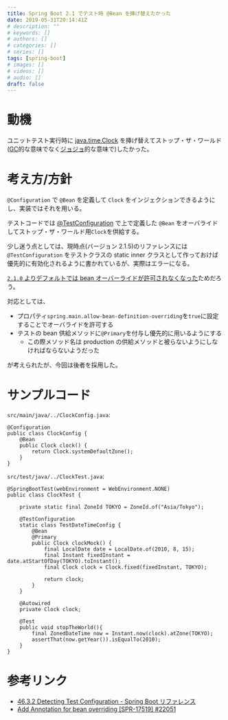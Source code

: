 ```yaml
---
title: Spring Boot 2.1 でテスト時 @Bean を挿げ替えたかった
date: 2019-05-31T20:14:41Z
# description: ""
# keywords: []
# authors: []
# categories: []
# series: []
tags: [spring-boot]
# images: []
# videos: []
# audio: []
draft: false
---
```


# 動機

ユニットテスト実行時に [java.time.Clock](https://docs.oracle.com/javase/jp/11/docs/api/java.base/java/time/Clock.html) を挿げ替えてストップ・ザ・ワールド([GC](https://ja.wikipedia.org/wiki/%E3%82%AC%E3%83%99%E3%83%BC%E3%82%B8%E3%82%B3%E3%83%AC%E3%82%AF%E3%82%B7%E3%83%A7%E3%83%B3)的な意味でなく[ジョジョ](https://dic.nicovideo.jp/a/%E3%82%B6%E3%83%BB%E3%83%AF%E3%83%BC%E3%83%AB%E3%83%89)的な意味で)したかった。

# 考え方/方針

`@Configuration` で `@Bean` を定義して `Clock` をインジェクションできるようにし、実装ではそれを用いる。

テストコードでは [@TestConfiguration](https://docs.spring.io/spring-boot/docs/2.1.5.RELEASE/reference/html/boot-features-testing.html#boot-features-testing-spring-boot-applications-detecting-config) で上で定義した `@Bean` をオーバライドしてストップ・ザ・ワールド用`Clock`を供給する。

少し迷う点としては、現時点(バージョン 2.1.5)のリファレンスには `@TestConfiguration` をテストクラスの static inner クラスとして作っておけば優先的に有効化されるように書かれているが、実際はエラーになる。

[`2.1.0` よりデフォルトでは bean オーバーライドが許可されなくなった](https://github.com/spring-projects/spring-boot/wiki/Spring-Boot-2.1-Release-Notes#bean-overriding)ためだろう。

対応としては、

- プロパティ`spring.main.allow-bean-definition-overriding`を`true`に設定することでオーバライドを許可する
- テストの bean 供給メソッドに`@Primary`を付与し優先的に用いるようにする
  - この際メソッド名は production の供給メソッドと被らないようにしなければならないようだった

が考えられたが、今回は後者を採用した。

# サンプルコード

`src/main/java/../ClockConfig.java`:

    @Configuration
    public class ClockConfig {
        @Bean
        public Clock clock() {
            return Clock.systemDefaultZone();
        }
    }

`src/test/java/../ClockTest.java`:

    @SpringBootTest(webEnvironment = WebEnvironment.NONE)
    public class ClockTest {

        private static final ZoneId TOKYO = ZoneId.of("Asia/Tokyo");

        @TestConfiguration
        static class TestDateTimeConfig {
            @Bean
            @Primary
            public Clock clockMock() {
                final LocalDate date = LocalDate.of(2010, 8, 15);
                final Instant fixedInstant = date.atStartOfDay(TOKYO).toInstant();
                final Clock clock = Clock.fixed(fixedInstant, TOKYO);

                return clock;
            }
        }

        @Autowired
        private Clock clock;

        @Test
        public void stopTheWorld(){
            final ZonedDateTime now = Instant.now(clock).atZone(TOKYO);
            assertThat(now.getYear()).isEqualTo(2010);
        }
    }

# 参考リンク

- [46.3.2 Detecting Test Configuration - Spring Boot リファレンス](https://docs.spring.io/spring-boot/docs/current/reference/html/boot-features-testing.html#boot-features-testing-spring-boot-applications-detecting-config)
- [Add Annotation for bean overriding [SPR-17519] #22051](https://github.com/spring-projects/spring-framework/issues/22051)
